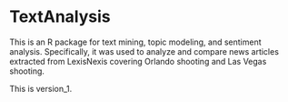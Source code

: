 # TextAnalysis

This is an R package for text mining, topic modeling, and sentiment analysis. Specifically, it was used to analyze and compare news articles extracted from LexisNexis covering Orlando shooting and Las Vegas shooting. 

This is version_1.
